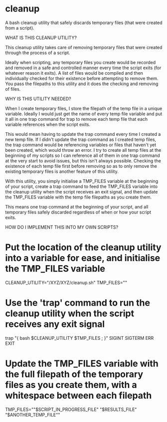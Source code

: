 # cleanup
A bash cleanup utility that safely discards temporary files (that were created from a script).


WHAT IS THIS CLEANUP UTILITY?

This cleanup utility takes care of removing temporary files that were created through the process of a script.

Ideally when scripting, any temporary files you create would be recorded and removed in a safe and controlled manner every time the script exits (for whatever reason it exits). A list of files would be compiled and then individually checked for their existence before attempting to remove them. You pass the filepaths to this utility and it does the checking and removing of files.


WHY IS THIS UTILITY NEEDED?

When I create temporary files, I store the filepath of the temp file in a unique variable. Ideally I would just get the name of every temp file variable and put it all in one trap command for trap to remove each temp file that each variable references when the script exits.

This would mean having to update the trap command every time I created a new temp file. If I didn't update the trap command as I created temp files, the trap command would be referencing variables or files that haven't yet been created, which would throw an error. I try to create all temp files at the beginning of my scripts so I can reference all of them in one trap command at the very start to avoid issues, but this isn't always possible. Checking the existence of each temp file first before removing so as to only remove the existing temporary files is another feature of this utility.

With this utility, you simply initialise a TMP_FILES variable at the beginning of your script, create a trap command to feed the TMP_FILES variable into the cleanup utility when the script receives an exit signal, and then update the TMP_FILES variable with the temp file filepaths as you create them.

This means one trap command at the beginning of your script, and all temporary files safely discarded regardless of when or how your script exits.


HOW DO I IMPLEMENT THIS INTO MY OWN SCRIPTS?

# Put the location of the cleanup utility into a variable for ease, and initialise the TMP_FILES variable
CLEANUP_UTILITY="/XYZ/XYZ/cleanup.sh"
TMP_FILES=""

# Use the 'trap' command to run the cleanup utility when the script receives any exit signal
trap "{ bash $CLEANUP_UTILITY $TMP_FILES ; }" SIGINT SIGTERM ERR EXIT

# Update the TMP_FILES variable with the full filepath of the temporary files as you create them, with a whitespace between each filepath
TMP_FILES=""$SCRIPT_IN_PROGRESS_FILE" "$RESULTS_FILE" "$ANOTHER_TEMP_FILE""
